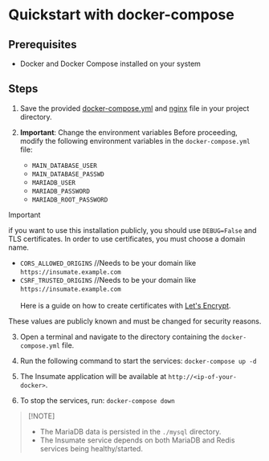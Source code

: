 # Quickstart with docker-compose

## Prerequisites
- Docker and Docker Compose installed on your system

## Steps

1. Save the provided [docker-compose.yml](docker-compose.yml) and [nginx](nginx.conf) file in your project directory.

2. **Important**: Change the environment variables
   Before proceeding, modify the following environment variables in the `docker-compose.yml` file:
   - `MAIN_DATABASE_USER`
   - `MAIN_DATABASE_PASSWD`
   - `MARIADB_USER`
   - `MARIADB_PASSWORD`
   - `MARIADB_ROOT_PASSWORD`

> [!IMPORTANT]
>
> if you want to use this installation publicly, you should use `DEBUG=False` and TLS certificates. In order to use certificates, you must choose a domain name.
>
> - `CORS_ALLOWED_ORIGINS`     //Needs to be your domain like `https://insumate.example.com`
> - `CSRF_TRUSTED_ORIGINS`     //Needs to be your domain like `https://insumate.example.com`
><br><br>
> Here is a guide on how to create certificates with [Let's Encrypt](https://letsencrypt.org/getting-started).

   These values are publicly known and must be changed for security reasons.

3. Open a terminal and navigate to the directory containing the `docker-compose.yml` file.

4. Run the following command to start the services:
  `docker-compose up -d`
5. The Insumate application will be available at `http://<ip-of-your-docker>`.

6. To stop the services, run: `docker-compose down`

>  [!NOTE]
> - The MariaDB data is persisted in the `./mysql` directory.
> - The Insumate service depends on both MariaDB and Redis services being healthy/started.
